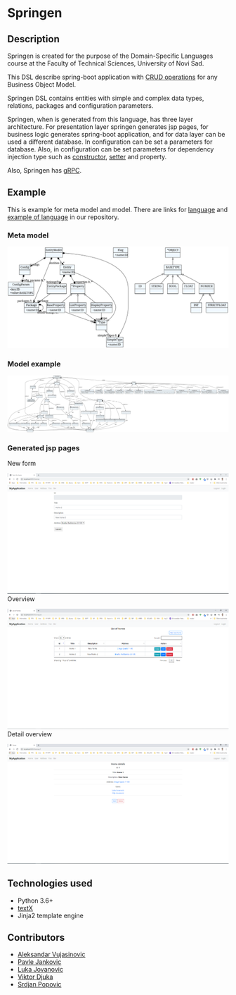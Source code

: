#  Springen
## Description
Springen is created for the purpose of the Domain-Specific Languages course at the Faculty of Technical Sciences, University of Novi Sad.

This DSL describe spring-boot application with [CRUD operations](https://en.wikipedia.org/wiki/Create,_read,_update_and_delete) for any Business Object Model.

Springen DSL contains entities with simple and complex data types, relations, packages and configuration parameters. 

Springen, when is generated from this language, has three layer architecture. For presentation layer springen generates jsp pages, for business logic generates spring-boot application, and for data layer can be used a different database. In configuration can be set a parameters for database. Also, in configuration can be set parameters for dependency injection type such as [constructor](https://www.baeldung.com/constructor-injection-in-spring), [setter](https://www.javatpoint.com/spring-tutorial-dependency-injection-by-setter-method) and property.

Also, Springen has [gRPC](https://grpc.io/).

## Example

This is example for meta model and model.
There are links for [language](https://github.com/vujasinovic/springen/blob/development/meta/entity.tx) and [example of language](https://github.com/vujasinovic/springen/blob/development/model/model.ent) in our repository.

### Meta model

![Image of meta model](https://github.com/vujasinovic/springen/blob/import/images/metamodel.svg)

### Model example

![image of model](https://github.com/vujasinovic/springen/blob/import/images/model_example.svg)

### Generated jsp pages

New form

![image of new form](https://github.com/vujasinovic/springen/blob/import/images/new_form.PNG)
Overview

![image of overview_all](https://github.com/vujasinovic/springen/blob/import/images/overview_all.PNG)
Detail overview

![image of overview_single](https://github.com/vujasinovic/springen/blob/import/images/overview_single.PNG)

## Technologies used
* Python 3.6+
* [textX](https://textx.github.io/textX/stable/)
* Jinja2 template engine

## Contributors
* [Aleksandar Vujasinovic](https://github.com/vujasinovic)
* [Pavle Jankovic](https://github.com/pavle-j4nk)
* [Luka Jovanovic](https://github.com/lukajvnv)
* [Viktor Djuka](https://github.com/djuka10)
* [Srdjan Popovic](https://github.com/srdjan14)
